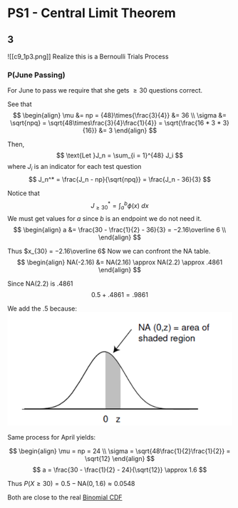 # PS1 - Central Limit Theorem
## 3
![[c9_1p3.png]]
Realize this is a Bernoulli Trials Process
### P(June Passing)
For June to pass we require that she gets $\geq 30$ questions correct.

See that 
$$
\begin{align}
	\mu &= np = {48}\times{\frac{3}{4}} &= 36 \\
	\sigma &= \sqrt{npq} = \sqrt{48\times\frac{3}{4}\frac{1}{4}} = \sqrt{\frac{16 * 3 * 3}{16}} &= 3
\end{align}
$$

Then,
$$
\text{Let }J_n = \sum_{i = 1}^{48} J_i
$$
where $J_i$ is an indicator for each test question
$$
J_n^* = \frac{J_n - np}{\sqrt{npq}} = \frac{J_n - 36}{3}
$$

Notice that 
$$
J_{\geq 30}^* = \int_{a}^{b} \phi(x)\:dx
$$
We must get values for $a$ since $b$ is an endpoint we do not need it.
$$
\begin{align}
	a &= \frac{30 - \frac{1}{2} - 36}{3} = −2.16\overline 6 \\
\end{align}
$$

Thus $x_{30} = −2.16\overline 6$
Now we can confront the NA table.
$$
\begin{align}
	NA(-2.16) &= NA(2.16) \approx NA(2.2) \approx .4861
\end{align}
$$

Since NA($2.2$) is $.4861$ 
$$0.5 + .4861 = .9861$$

We add the $.5$ because:
![vis_aid.png](../img/vis_aid.png)

Same process for April yields: 

$$
\begin{align}
	\mu = np = 24 \\
	\sigma = \sqrt{48\frac{1}{2}\frac{1}{2}} = \sqrt{12}
\end{align}
$$
$$
a = \frac{30 - \frac{1}{2} - 24}{\sqrt{12}} \approx 1.6
$$

Thus $P(X\geq30) = 0.5 - \text{NA}(0, 1.6) \approx 0.0548$

Both are close to the real [Binomial CDF](https://stattrek.com/online-calculator/binomial.aspx)